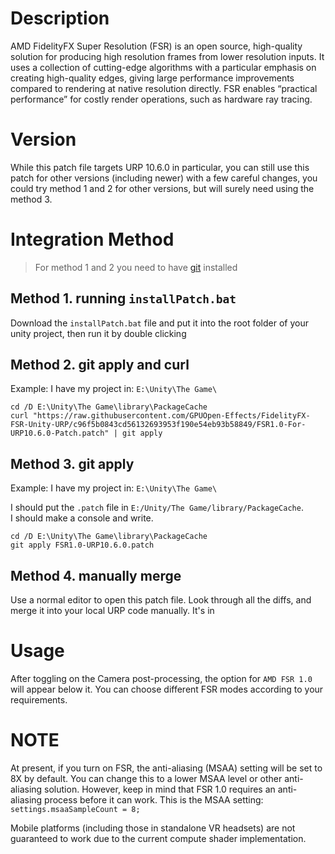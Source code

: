 # Description
AMD FidelityFX Super Resolution (FSR) is an open source, high-quality solution for producing high resolution frames from lower resolution inputs. It uses a collection of cutting-edge algorithms with a particular emphasis on creating high-quality edges, giving large performance improvements compared to rendering at native resolution directly.  FSR enables “practical performance” for costly render operations, such as hardware ray tracing.

# Version
While this patch file targets URP 10.6.0 in particular, you can still use this patch for other versions (including newer) with a few careful changes, you could try method 1 and 2 for other versions, but will surely need using the method 3.

# Integration Method

> For method 1 and 2 you need to have [git](https://git-scm.com/downloads) installed

## Method 1. running `installPatch.bat`

Download the `installPatch.bat` file and put it into the root folder of your unity project, then run it by double clicking

## Method 2. git apply and curl

Example:
I have my project in: `E:\Unity\The Game\`

```
cd /D E:\Unity\The Game\library\PackageCache
curl "https://raw.githubusercontent.com/GPUOpen-Effects/FidelityFX-FSR-Unity-URP/c96f5b0843cd56132693953f190e54eb93b58849/FSR1.0-For-URP10.6.0-Patch.patch" | git apply
```

## Method 3. git apply
Example:
I have my project in: `E:\Unity\The Game\`

I should put the `.patch` file in `E:/Unity/The Game/library/PackageCache`.  
I should make a console and write.  
```
cd /D E:\Unity\The Game\library\PackageCache
git apply FSR1.0-URP10.6.0.patch
```

## Method 4. manually merge
Use a normal editor to open this patch file. Look through all the diffs, and merge it into your local URP code manually. It's in

# Usage
After toggling on the Camera post-processing, the option for `AMD FSR 1.0` will appear below it. You can choose different FSR modes according to your requirements.

# NOTE
At present, if you turn on FSR, the anti-aliasing (MSAA) setting will be set to 8X by default. You can change this to a lower MSAA level or other anti-aliasing solution. However, keep in mind that FSR 1.0 requires an anti-aliasing process before it can work. This is the MSAA setting: `settings.msaaSampleCount = 8;`

Mobile platforms (including those in standalone VR headsets) are not guaranteed to work due to the current compute shader implementation.
